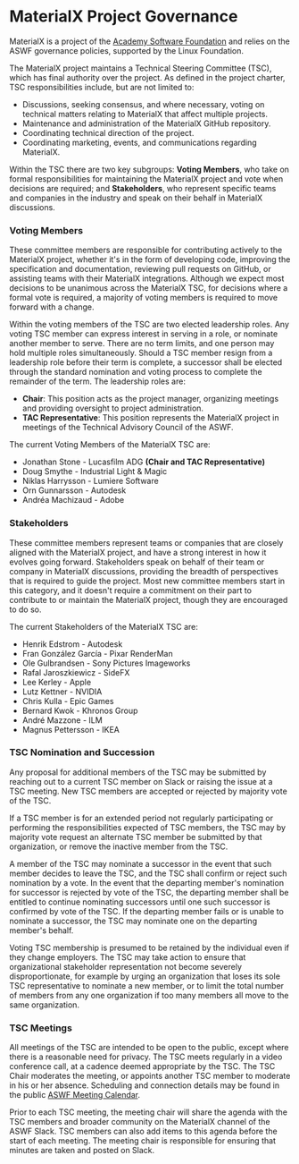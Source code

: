 # MaterialX Project Governance

MaterialX is a project of the
[Academy Software Foundation](https://www.aswf.io/) and relies on the ASWF
governance policies, supported by the Linux Foundation.

The MaterialX project maintains a Technical Steering Committee (TSC), which
has final authority over the project.  As defined in the project charter,
TSC responsibilities include, but are not limited to:

- Discussions, seeking consensus, and where necessary, voting on technical
  matters relating to MaterialX that affect multiple projects.
- Maintenance and administration of the MaterialX GitHub repository.
- Coordinating technical direction of the project.
- Coordinating marketing, events, and communications regarding MaterialX.

Within the TSC there are two key subgroups: **Voting Members**, who take on
formal responsibilities for maintaining the MaterialX project and vote when
decisions are required; and **Stakeholders**, who represent specific teams and
companies in the industry and speak on their behalf in MaterialX discussions.

### Voting Members

These committee members are responsible for contributing actively to the
MaterialX project, whether it's in the form of developing code, improving the
specification and documentation, reviewing pull requests on GitHub, or
assisting teams with their MaterialX integrations.  Although we expect most
decisions to be unanimous across the MaterialX TSC, for decisions where a
formal vote is required, a majority of voting members is required to move
forward with a change.

Within the voting members of the TSC are two elected leadership roles.  Any
voting TSC member can express interest in serving in a role, or nominate
another member to serve.  There are no term limits, and one person may hold
multiple roles simultaneously.  Should a TSC member resign from a leadership
role before their term is complete, a successor shall be elected through the
standard nomination and voting process to complete the remainder of the term.
The leadership roles are:

- **Chair**: This position acts as the project manager, organizing meetings and
providing oversight to project administration.
- **TAC Representative**: This position represents the MaterialX project in meetings
of the Technical Advisory Council of the ASWF.

The current Voting Members of the MaterialX TSC are:

- Jonathan Stone - Lucasfilm ADG **(Chair and TAC Representative)**
- Doug Smythe - Industrial Light & Magic
- Niklas Harrysson - Lumiere Software
- Orn Gunnarsson - Autodesk
- Andréa Machizaud - Adobe

### Stakeholders

These committee members represent teams or companies that are closely aligned
with the MaterialX project, and have a strong interest in how it evolves going
forward.  Stakeholders speak on behalf of their team or company in MaterialX
discussions, providing the breadth of perspectives that is required to guide
the project.  Most new committee members start in this category, and it
doesn't require a commitment on their part to contribute to or maintain the
MaterialX project, though they are encouraged to do so.

The current Stakeholders of the MaterialX TSC are:

- Henrik Edstrom - Autodesk
- Fran González García - Pixar RenderMan
- Ole Gulbrandsen - Sony Pictures Imageworks
- Rafal Jaroszkiewicz - SideFX
- Lee Kerley - Apple
- Lutz Kettner - NVIDIA
- Chris Kulla - Epic Games
- Bernard Kwok - Khronos Group
- André Mazzone - ILM
- Magnus Pettersson - IKEA

### TSC Nomination and Succession

Any proposal for additional members of the TSC may be submitted by reaching
out to a current TSC member on Slack or raising the issue at a TSC meeting.
New TSC members are accepted or rejected by majority vote of the TSC.

If a TSC member is for an extended period not regularly participating or
performing the responsibilities expected of TSC members, the TSC may by
majority vote request an alternate TSC member be submitted by that
organization, or remove the inactive member from the TSC.

A member of the TSC may nominate a successor in the event that such member
decides to leave the TSC, and the TSC shall confirm or reject such nomination
by a vote.  In the event that the departing member's nomination for successor
is rejected by vote of the TSC, the departing member shall be entitled to
continue nominating successors until one such successor is confirmed by vote
of the TSC.  If the departing member fails or is unable to nominate a
successor, the TSC may nominate one on the departing member's behalf.

Voting TSC membership is presumed to be retained by the individual even if
they change employers.  The TSC may take action to ensure that organizational
stakeholder representation not become severely disproportionate, for example by
urging an organization that loses its sole TSC representative to nominate a
new member, or to limit the total number of members from any one organization
if too many members all move to the same organization.

### TSC Meetings

All meetings of the TSC are intended to be open to the public, except where
there is a reasonable need for privacy.  The TSC meets regularly in a video
conference call, at a cadence deemed appropriate by the TSC.  The TSC Chair
moderates the meeting, or appoints another TSC member to moderate in his or
her absence.  Scheduling and connection details may be found in the public
[ASWF Meeting Calendar](https://www.aswf.io/meeting-calendar/).

Prior to each TSC meeting, the meeting chair will share the agenda with
the TSC members and broader community on the MaterialX channel of the ASWF
Slack.  TSC members can also add items to this agenda before the start of
each meeting.  The meeting chair is responsible for ensuring that minutes
are taken and posted on Slack.
